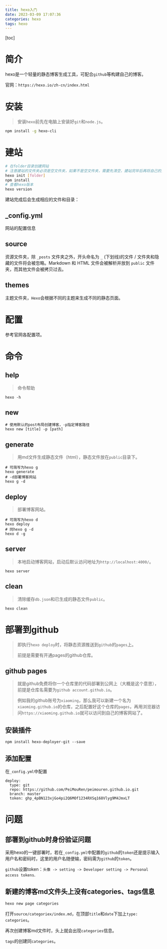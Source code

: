 ```yaml
---
title: hexo入门
date: 2023-03-09 17:07:36
categories: hexo
tags: hexo
---
```


[toc]

# 简介

hexo是一个轻量的静态博客生成工具，可配合`github`等构建自己的博客。

官网：`https://hexo.io/zh-cn/index.html`

# 安装

> 安装`hexo`前先在电脑上安装好`git`和`node.js`。

```bash
npm install -g hexo-cli
```

# 建站

```bash
# 在folder目录创建网站
# 注意建站的文件夹必须是空文件夹，如果不是空文件夹，需要先清空，建站完毕后再将自己的文件拷贝进来
hexo init [folder]
npm install
# 查看hexo版本
hexo version
```

建站完成后会生成相应的文件和目录：

## _config.yml

网站的配置信息

## source

资源文件夹，除 `_posts` 文件夹之外，开头命名为 `_` (下划线)的文件 / 文件夹和隐藏的文件将会被忽略。Markdown 和 HTML 文件会被解析并放到 `public` 文件夹，而其他文件会被拷贝过去。

## themes

主题文件夹，`Hexo`会根据不同的主题来生成不同的静态页面。

# 配置

参考官网各配置项。

# 命令

## help

> 命令帮助

```
hexo -h
```

## new

```
# 使用默认的post布局创建博客，-p指定博客路径
hexo new [title] -p [path]
```

## generate

> 用md文件生成静态文件（html），静态文件放在`public`目录下。

```
# 可简写为hexo g
hexo generate
# -d部署博客网站
hexo g -d
```

## deploy

> 部署博客网站。

```
# 可简写为hexo d
hexo deploy
# 同hexo g -d
hexo d -g
```

## server

> 本地启动博客网站，启动后默认访问地址为`http://localhost:4000/`。

```
hexo server
```

## clean

> 清除缓存`db.json`和已生成的静态文件`public`。

```
hexo clean
```

# 部署到github

> 即执行`hexo deploy`时，将静态资源推送到`github`的`pages`上。
>
> 前提是需要有开通pages的github仓库。

## github pages

> 就是github免费将你一个仓库里的代码部署到公网上（大概是这个意思），前提是仓库名需要为`github account.github.io`。
>
> 例如我的github账号为`xiaoming`，那么我可以新建一个名为`xiaoming.github.io`的仓库，之后配置好这个仓库的`pages`，再用浏览器访问`https://xiaoming.github.io`就可以访问到自己的博客网站了。

## 安装插件

```
npm install hexo-deployer-git --save
```

## 添加配置

在`_config.yml`中配置

```
deploy:
  type: git
  repo: https://github.com/PeiMouRen/peimouren.github.io.git
  branch: master
  token: ghp_4pBN123xjGo4pi2Q6MOf1234RXSq168Vlyg9M4JmxLT

```

# 问题

## 部署到github时身份验证问题

采用hexo的一键部署时，若在`_config.yml`中配置的`github`的`token`还是提示输入用户名和密码时，这里的用户名随便输，密码需为`github`的`token`。

`github`设置token：`头像 -> setting -> Developer setting -> Personal access tokens`.

## 新建的博客md文件头上没有categories、tags信息

```bash
hexo new page categories
```

打开`source/categoriex/index.md`，在顶部`title`和`date`下加上`type: categories`。

再次创建博客md文件时，头上就会出现`categories`信息。

`tags`的创建同`categories`。

